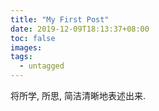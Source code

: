 ```yaml
---
title: "My First Post"
date: 2019-12-09T18:13:37+08:00
toc: false
images:
tags: 
  - untagged
---
```


将所学, 所思, 简洁清晰地表述出来.
